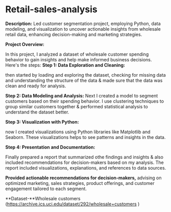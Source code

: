 # Retail-sales-analysis
**Description:** Led customer segmentation project, employing Python, data modeling, and visualization to uncover actionable insights from wholesale retail data, enhancing decision-making and marketing strategies.

**Project Overview:**

In this project, I analyzed a dataset of wholesale customer spending behavior to gain insights and help make informed business decisions. Here's the steps:
**Step 1: Data Exploration and Cleaning:**

then started by loading and exploring the dataset, checking for missing data and understanding the structure of the data & made sure that the data was clean and ready for analysis.

**Step 2: Data Modeling and Analysis:**
Next I created a model to segment customers based on their spending behavior. I use clustering techniques to group similar customers together & performed statistical analysis to understand the dataset better.

**Step 3: Visualization with Python:**

now I created visualizations using Python libraries like Matplotlib and Seaborn. These visualizations helps to see patterns and insights in the data.

**Step 4: Presentation and Documentation:**

Finally prepared a report that summarized othe findings and insights & also included recommendations for decision-makers based on my analysis. The report included visualizations, explanations, and references to data sources.

**Provided actionable recommendations for decision-makers,** advising on optimized marketing, sales strategies, product offerings, and customer engagement tailored to each segment.

**Dataset-**Wholesale customers (https://archive.ics.uci.edu/dataset/292/wholesale+customers )
